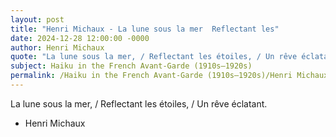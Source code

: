 ```yaml
---
layout: post
title: "Henri Michaux - La lune sous la mer  Reflectant les"
date: 2024-12-28 12:00:00 -0000
author: Henri Michaux
quote: "La lune sous la mer, / Reflectant les étoiles, / Un rêve éclatant."
subject: Haiku in the French Avant-Garde (1910s–1920s)
permalink: /Haiku in the French Avant-Garde (1910s–1920s)/Henri Michaux/Henri Michaux - La lune sous la mer  Reflectant les
---
```


La lune sous la mer, / Reflectant les étoiles, / Un rêve éclatant.

- Henri Michaux
